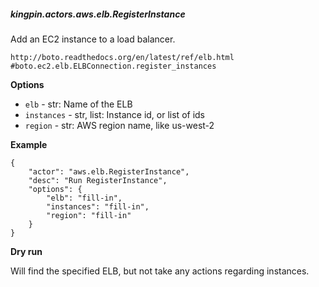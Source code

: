 ##### kingpin.actors.aws.elb.RegisterInstance

Add an EC2 instance to a load balancer.

    http://boto.readthedocs.org/en/latest/ref/elb.html
    #boto.ec2.elb.ELBConnection.register_instances
    

**Options**

* `elb` - str: Name of the ELB
* `instances` - str, list: Instance id, or list of ids
* `region` - str: AWS region name, like us-west-2

**Example**

    {
        "actor": "aws.elb.RegisterInstance",
        "desc": "Run RegisterInstance",
        "options": {
            "elb": "fill-in",
            "instances": "fill-in",
            "region": "fill-in"
        }
    }

**Dry run**

Will find the specified ELB, but not take any actions regarding instances.
